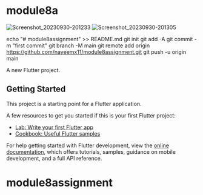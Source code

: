 # module8a

![Screenshot_20230930-201233](https://github.com/nayeemx11/module8assignment/assets/63298176/7d3f5208-7c27-4572-b2c5-211985f8e958)
![Screenshot_20230930-201305](https://github.com/nayeemx11/module8assignment/assets/63298176/beefefee-b20b-4bcc-9508-9c7b88029a73)


echo "# module8assignment" >> README.md
git init
git add -A
git commit -m "first commit"
git branch -M main
git remote add origin https://github.com/nayeemx11/module8assignment.git
git push -u origin main

A new Flutter project.

## Getting Started

This project is a starting point for a Flutter application.

A few resources to get you started if this is your first Flutter project:

- [Lab: Write your first Flutter app](https://docs.flutter.dev/get-started/codelab)
- [Cookbook: Useful Flutter samples](https://docs.flutter.dev/cookbook)

For help getting started with Flutter development, view the
[online documentation](https://docs.flutter.dev/), which offers tutorials,
samples, guidance on mobile development, and a full API reference.
# module8assignment
